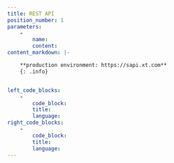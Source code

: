 ```yaml
---
title: REST API
position_number: 1
parameters:
    -
        name:
        content:
content_markdown: |-

    **production environment: https://sapi.xt.com**
    {: .info}


left_code_blocks:
    -
        code_block:
        title:
        language:
right_code_blocks:
    -
        code_block:
        title:
        language:
---
```

